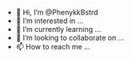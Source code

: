 - 👋 Hi, I’m @PhenykkBstrd
- 👀 I’m interested in ...
- 🌱 I’m currently learning ...
- 💞️ I’m looking to collaborate on ...
- 📫 How to reach me ...

<!---
PhenykkBstrd/PhenykkBstrd is a ✨ special ✨ repository because its `README.md` (this file) appears on your GitHub profile.
You can click the Preview link to take a look at your changes.
--->
